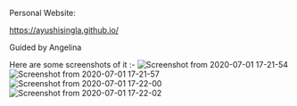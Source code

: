 Personal Website:

https://ayushisingla.github.io/

Guided by Angelina

Here are some screenshots of it :- 
![Screenshot from 2020-07-01 17-21-54](https://user-images.githubusercontent.com/62255672/86240770-6a9c5780-bbbf-11ea-8b15-82a6b1ef1820.png)
![Screenshot from 2020-07-01 17-21-57](https://user-images.githubusercontent.com/62255672/86240766-6a03c100-bbbf-11ea-8f72-d22e5cbcfa0a.png)
![Screenshot from 2020-07-01 17-22-00](https://user-images.githubusercontent.com/62255672/86240762-68d29400-bbbf-11ea-8a9e-002585a89ddd.png)
![Screenshot from 2020-07-01 17-22-02](https://user-images.githubusercontent.com/62255672/86240756-6708d080-bbbf-11ea-9f72-78beda409a48.png)





